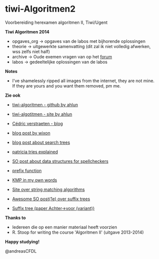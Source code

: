 tiwi-Algoritmen2
================

Voorbereiding herexamen algoritmen II, Tiwi/Ugent

**Tiwi Algoritmen 2014**
* opgaves_org -> opgaves van de labos met bijhorende oplossingen
* theorie -> uitgewerkte samenvatting (dit zal ik niet volledig afwerken, wss zelfs niet half)
* archive -> Oude exemen vragen van op het [forum](http://inwe.be)
* labos -> gedeeltelijke oplossingen van de labos

**Notes**
* I've shamelessly ripped all images from the internet, they are not mine. If they are yours and you want them removed, pm me.


**Zie ook**
* [tiwi-algoritmen - github by ahlun](https://github.com/ahluntang/tiwi-algoritmen)
* [tiwi-algotitmen - site by ahlun](http://algoritmen.ahlun.be/Algoritmen)
* [Cédric verstraeten - blog](http://blog.cedric.ws/)
* [blog post by wixon](http://jns.me/blog/2014/07/09/algorithms-and-data-structures/)
* [blog post about search trees](http://andreasdl.wordpress.com/2014/08/05/search-trees/)

* [patricia tries explained](http://www.codeproject.com/Articles/9497/Patricia-Trie-Template-Class)
* [SO post about data structures for spellcheckers](http://cs.stackexchange.com/questions/1626/efficient-data-structures-for-building-a-fast-spell-checker)

* [prefix function](http://www.codeproject.com/Articles/198236/Boolean-text-search-queries-and-their-processing)
* [KMP in my own words](http://jakeboxer.com/blog/2009/12/13/the-knuth-morris-pratt-algorithm-in-my-own-words/)
* [Site over string matching algorithms](http://www.stoimen.com/blog/2012/04/17/computer-algorithms-boyer-moore-string-search-and-matching/)
* [Awesome SO post(1e) over suffix trees](http://stackoverflow.com/questions/9452701/ukkonens-suffix-tree-algorithm-in-plain-english?lq=1)

* [Suffix tree (paper Achter->voor (variant))](https://www.youtube.com/watch?v=VA9m_l6LpwI)

**Thanks to**
* Iedereen die op een manier materiaal heeft voorzien
* R. Stoop for writing the course 'Algoritmen II' (uitgave 2013-2014)

**Happy studying!**

@andreasCFDL
